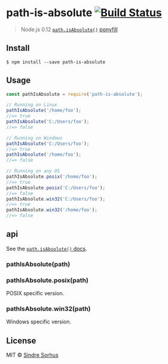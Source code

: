 # path-is-absolute [![Build Status](https://travis-ci.org/sindresorhus/path-is-absolute.svg?branch=master)](https://travis-ci.org/sindresorhus/path-is-absolute)

> Node.js 0.12 [`path.isAbsolute()`](http://nodejs.org/api/path.html#path_path_isabsolute_path) [ponyfill](https://ponyfill.com)


## Install

```
$ npm install --save path-is-absolute
```


## Usage

```js
const pathIsAbsolute = require('path-is-absolute');

// Running on Linux
pathIsAbsolute('/home/foo');
//=> true
pathIsAbsolute('C:/Users/foo');
//=> false

// Running on Windows
pathIsAbsolute('C:/Users/foo');
//=> true
pathIsAbsolute('/home/foo');
//=> false

// Running on any OS
pathIsAbsolute.posix('/home/foo');
//=> true
pathIsAbsolute.posix('C:/Users/foo');
//=> false
pathIsAbsolute.win32('C:/Users/foo');
//=> true
pathIsAbsolute.win32('/home/foo');
//=> false
```


## api

See the [`path.isAbsolute()` docs](http://nodejs.org/api/path.html#path_path_isabsolute_path).

### pathIsAbsolute(path)

### pathIsAbsolute.posix(path)

POSIX specific version.

### pathIsAbsolute.win32(path)

Windows specific version.


## License

MIT © [Sindre Sorhus](https://sindresorhus.com)
